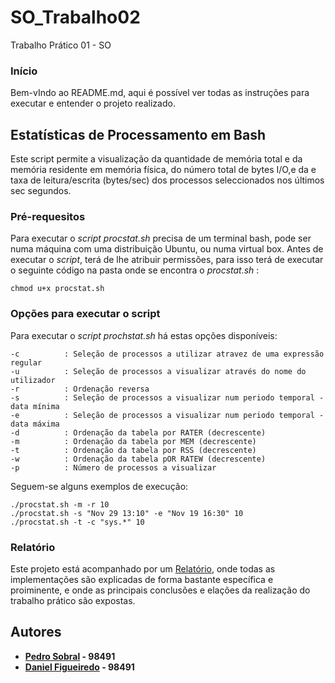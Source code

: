 # SO_Trabalho02
Trabalho Prático 01 - SO

###  Início
Bem-vIndo ao README.md, aqui é possível ver todas as instruções para executar e entender o projeto realizado.

## Estatísticas de Processamento em Bash
Este script permite a visualização da quantidade de memória total e da memória residente em memória física, do número total de bytes I/O,e da e taxa de leitura/escrita (bytes/sec) dos processos seleccionados nos últimos sec segundos.

### Pré-requesitos 
Para executar o *script procstat.sh* precisa de um terminal bash, pode ser numa máquina com uma distribuição Ubuntu, ou numa virtual box.
Antes de executar o *script*, terá de lhe atribuir permissões, para isso terá de executar o seguinte código na pasta onde se encontra o *procstat.sh* :

```
chmod u+x procstat.sh
```

### Opções para executar o script

Para executar o *script prochstat.sh* há estas opções disponíveis:

    -c          : Seleção de processos a utilizar atravez de uma expressão regular
    -u          : Seleção de processos a visualizar através do nome do utilizador
    -r          : Ordenação reversa
    -s          : Seleção de processos a visualizar num periodo temporal - data mínima
    -e          : Seleção de processos a visualizar num periodo temporal - data máxima
    -d          : Ordenação da tabela por RATER (decrescente)
    -m          : Ordenação da tabela por MEM (decrescente)
    -t          : Ordenação da tabela por RSS (decrescente)
    -w          : Ordenação da tabela pOR RATEW (decrescente)
    -p          : Número de processos a visualizar

Seguem-se alguns exemplos de execução:

```
./procstat.sh -m -r 10
./procstat.sh -s "Nov 29 13:10" -e "Nov 19 16:30" 10
./procstat.sh -t -c "sys.*" 10
```

### Relatório
Este projeto está acompanhado por um [Relatório](/Relatório), onde todas as implementações são explicadas de forma bastante específica e proiminente, e onde as principais conclusões e elações da realização do trabalho prático são expostas.

## Autores

 - **[Pedro Sobral](https://github.com/TheScorpoi) - 98491**
 - **[Daniel Figueiredo](https://github.com/daniff15) - 98491**
